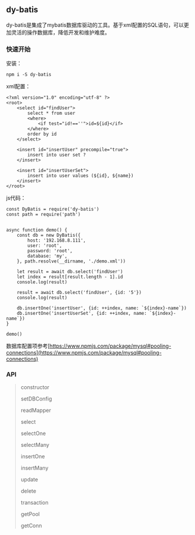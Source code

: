 ## dy-batis

dy-batis是集成了mybatis数据库驱动的工具。基于xml配置的SQL语句，可以更加灵活的操作数据库，降低开发和维护难度。

### 快速开始

安装：
```
npm i -S dy-batis
```

xml配置：
```
<?xml version="1.0" encoding="utf-8" ?>
<root>
    <select id="findUser">
        select * from user
        <where>
            <if test="id!==''">id=${id}</if>
        </where>
        order by id
    </select>

    <insert id="insertUser" precompile="true">
        insert into user set ?
    </insert>

    <insert id="insertUserSet">
        insert into user values (${id}, ${name})
    </insert>
</root>
```

js代码：
```
const DyBatis = require('dy-batis')
const path = require('path')


async function demo() {
    const db = new DyBatis({
        host: '192.168.8.111',
        user: 'root',
        password: 'root',
        database: 'my',
    }, path.resolve(__dirname, './demo.xml'))

    let result = await db.select('findUser')
    let index = result[result.length - 1].id
    console.log(result)

    result = await db.select('findUser', {id: '5'})
    console.log(result)

    db.insertOne('insertUser', {id: ++index, name: `${index}-name`})
    db.insertOne('insertUserSet', {id: ++index, name: `${index}-name`})
}

demo()

```

数据库配置项参考[https://www.npmjs.com/package/mysql#pooling-connections](https://www.npmjs.com/package/mysql#pooling-connections)

### API
> constructor
>
> setDBConfig
>
> readMapper
>
> select
>
> selectOne
>
> selectMany
>
> insertOne
>
> insertMany
>
> update
>
> delete
>
> transaction
>
> getPool
>
> getConn
>
